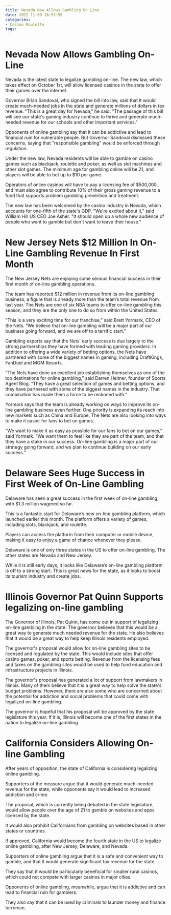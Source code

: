 ```yaml
---
title: Nevada Now Allows Gambling On Line
date: 2022-11-09 16:53:55
categories:
- Casino Roulette
tags:
---
```



#  Nevada Now Allows Gambling On-Line

Nevada is the latest state to legalize gambling on-line. The new law, which takes effect on October 1st, will allow licensed casinos in the state to offer their games over the internet.

Governor Brian Sandoval, who signed the bill into law, said that it would create much-needed jobs in the state and generate millions of dollars in tax revenue. "This is a great day for Nevada," he said. "The passage of this bill will see our state's gaming industry continue to thrive and generate much-needed revenue for our schools and other important services."

Opponents of online gambling say that it can be addictive and lead to financial ruin for vulnerable people. But Governor Sandoval dismissed these concerns, saying that "responsible gambling" would be enforced through regulation.

Under the new law, Nevada residents will be able to gamble on casino games such as blackjack, roulette and poker, as well as slot machines and other slot games. The minimum age for gambling online will be 21, and players will be able to bet up to $10 per game.

Operators of online casinos will have to pay a licensing fee of $500,000, and must also agree to contribute 10% of their gross gaming revenue to a fund that supports problem gambling prevention and treatment.

The new law has been welcomed by the casino industry in Nevada, which accounts for one-fifth of the state's GDP. "We're excited about it," said William Hill US CEO Joe Asher. "It should open up a whole new audience of people who want to gamble but don't want to leave their house."

#  New Jersey Nets $12 Million In On-Line Gambling Revenue In First Month

The New Jersey Nets are enjoying some serious financial success in their first month of on-line gambling operations.

The team has reported $12 million in revenue from its on-line gambling business, a figure that is already more than the team’s total revenue from last year. The Nets are one of six NBA teams to offer on-line gambling this season, and they are the only one to do so from within the United States.

“This is a very exciting time for our franchise,” said Brett Yormark, CEO of the Nets. “We believe that on-line gambling will be a major part of our business going forward, and we are off to a terrific start.”

Gambling experts say that the Nets’ early success is due largely to the strong partnerships they have formed with leading gaming providers. In addition to offering a wide variety of betting options, the Nets have partnered with some of the biggest names in gaming, including DraftKings, FanDuel and MGM Resorts.

“The Nets have done an excellent job establishing themselves as one of the top destinations for online gambling,” said Darren Heitner, founder of Sports Agent Blog. “They have a great selection of games and betting options, and they have partnered with some of the biggest names in the industry. That combination has made them a force to be reckoned with.”

Yormark says that the team is already working on ways to improve its on-line gambling business even further. One priority is expanding its reach into new markets such as China and Europe. The Nets are also looking into ways to make it easier for fans to bet on games.

“We want to make it as easy as possible for our fans to bet on our games,” said Yormark. “We want them to feel like they are part of the team, and that they have a stake in our success. On-line gambling is a major part of our strategy going forward, and we plan to continue building on our early success.”

#  Delaware Sees Huge Success in First Week of On-Line Gambling

Delaware has seen a great success in the first week of on-line gambling, with $1.3 million wagered so far.

This is a fantastic start for Delaware’s new on-line gambling platform, which launched earlier this month. The platform offers a variety of games, including slots, blackjack, and roulette.

Players can access the platform from their computer or mobile device, making it easy to enjoy a game of chance whenever they please.

Delaware is one of only three states in the US to offer on-line gambling. The other states are Nevada and New Jersey.

While it is still early days, it looks like Delaware’s on-line gambling platform is off to a strong start. This is great news for the state, as it looks to boost its tourism industry and create jobs.

#  Illinois Governor Pat Quinn Supports legalizing on-line gambling

The Governor of Illinois, Pat Quinn, has come out in support of legalizing on-line gambling in the state. The governor believes that this would be a great way to generate much needed revenue for the state. He also believes that it would be a great way to help keep Illinois residents employed.

The governor's proposal would allow for on-line gambling sites to be licensed and regulated by the state. This would include sites that offer casino games, poker, and sports betting. Revenue from the licensing fees and taxes on the gambling sites would be used to help fund education and infrastructure projects in Illinois.

The governor's proposal has generated a lot of support from lawmakers in Illinois. Many of them believe that it is a great way to help solve the state's budget problems. However, there are also some who are concerned about the potential for addiction and social problems that could come with legalized on-line gambling.

The governor is hopeful that his proposal will be approved by the state legislature this year. If it is, Illinois will become one of the first states in the nation to legalize on-line gambling.

#  California Considers Allowing On-line Gambling

After years of opposition, the state of California is considering legalizing online gambling.

Supporters of the measure argue that it would generate much-needed revenue for the state, while opponents say it would lead to increased addiction and crime.

The proposal, which is currently being debated in the state legislature, would allow people over the age of 21 to gamble on websites and apps licensed by the state.

It would also prohibit Californians from gambling on websites based in other states or countries.

If approved, California would become the fourth state in the US to legalize online gambling, after New Jersey, Delaware, and Nevada.

Supporters of online gambling argue that it is a safe and convenient way to gamble, and that it would generate significant tax revenue for the state.

They say that it would be particularly beneficial for smaller rural casinos, which could not compete with larger casinos in major cities.

Opponents of online gambling, meanwhile, argue that it is addictive and can lead to financial ruin for gamblers.

They also say that it can be used by criminals to launder money and finance terrorism.
